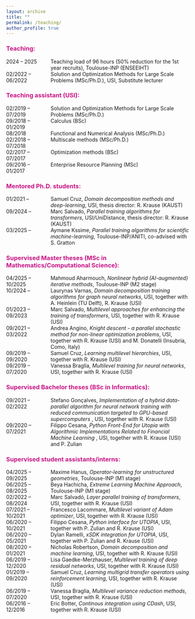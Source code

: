 ```yaml
---
layout: archive
title: ""
permalink: /teaching/
author_profile: true
---
```


<head>
<style>
#wrapper {
	 display: flex;
}
#years {
    display: inline-block;
    width:20%;
    height:auto;
}
#div_space {
    display: inline-block;
    width:4%;
    height:auto;
}
#titles {
    display: inline-block;
    width:75%;
    height:auto;
}
</style>
</head>
<body>	
<h3><span style="color:rgb(199, 21, 133)"> Teaching:</span></h3>	
	<div id="wrapper">
	    <div id="years">  
	    	2024 – 2025
	    </div>
		<div id="div_space"></div>    
	    <div id="titles">  
	    	Teaching load of 96 hours (50% reduction for the 1st year recruits), Toulouse-INP (ENSEEIHT) <br />
	    </div>	
	    </div>	
	<div id="wrapper">	    
	    <div id="years">  
	    	02/2022 – 06/2022
	    </div>
		<div id="div_space"></div>    
	    <div id="titles">  
	    	Solution and Optimization Methods for Large Scale Problems (MSc/Ph.D.), USI, Substitute lecturer <br />
	    </div>
	</div>
<h3><span style="color:rgb(199, 21, 133)"> Teaching assistant (USI):</span></h3>	
	<div id="wrapper">
	    <div id="years">  
	    	02/2019 – 07/2019 
	    </div>
		<div id="div_space"></div>    
	    <div id="titles">  
	    	Solution and Optimization Methods for Large Scale Problems (MSc/Ph.D.) <br />
	    </div>
	</div>		
	<div id="wrapper">
	    <div id="years">  
	    	09/2018 – 01/2019
	    </div>
		<div id="div_space"></div>    
	    <div id="titles">  
	    	Calculus (BSc)
	    </div>
	</div>		
	<div id="wrapper">
	    <div id="years">  
	    	08/2018
	    </div>
		<div id="div_space"></div>    
	    <div id="titles">  
	    	Functional and Numerical Analysis (MSc/Ph.D.)
	    </div>
	</div>		
	<div id="wrapper">
	    <div id="years">  
	    	02/2018 – 07/2018
	    </div>
		<div id="div_space"></div>    
	    <div id="titles">  
	    	Multiscale methods (MSc/Ph.D.) 
	    </div>
	</div>		
	<div id="wrapper">
	    <div id="years">  
	    	02/2017 – 07/2017
	    </div>
		<div id="div_space"></div>    
	    <div id="titles">  
	    	Optimization methods (BSc) 
	    </div>
	</div>	
	<div id="wrapper">
	    <div id="years">  
	    	09/2016 – 01/2017
	    </div>
		<div id="div_space"></div>    
	    <div id="titles">  
	    	Enterprise Resource Planning (MSc)
	    </div>
	</div>	
<h3><span style="color:rgb(199, 21, 133)"> Mentored Ph.D. students:</span></h3>	
	<div id="wrapper">
	    <div id="years">  
	    	01/2021 – <br /> 
	    </div>
		<div id="div_space"></div>    
	    <div id="titles">  
	    	Samuel Cruz, <em>Domain decomposition methods and deep-learning</em>, USI, thesis director: R. Krause (KAUST) 
	    </div>
	</div>					
		<div id="wrapper">
	    <div id="years">  
	    	09/2024 – <br /> 
	    </div>
		<div id="div_space"></div>    
	    <div id="titles">  
	    	Marc Salvado, <em>Parallel training algorithms for transformers</em>, USI/UniDistance, thesis director: R. Krause (KAUST) 
	    </div>
	</div>					
	<div id="wrapper">
	    <div id="years">  
	    	03/2025 – <br /> 
	    </div>
		<div id="div_space"></div>    
	    <div id="titles">  
	    	Aymane Kssime, <em>Parallel training algorithms for scientific machine-learning</em>, Toulouse-INP/ANITI, co-advised with S. Gratton
	    </div>
	</div>						
<h3><span style="color:rgb(199, 21, 133)"> Supervised Master theses (MSc in Mathematics/Computational Science):</span></h3>	
	<div id="wrapper">
	    <div id="years">  
	    	04/2025 – 10/2025
	    </div>
		<div id="div_space"></div>    
	    <div id="titles">  
	    	Mahmoud Aharmouch, <em>Nonlinear hybrid (AI-augmented) iterative methods</em>, Toulouse-INP (M2 stage)
	    </div>
	</div>	
	<div id="wrapper">
	    <div id="years">  
	    	10/2024 – 
	    </div>
		<div id="div_space"></div>    
	    <div id="titles">  
	    	Laurynas Varnas, <em>Domain decomposition training algorithms for graph neural networks</em>, USI, together with  A. Heinlein (TU Delft), R. Krause (USI) 
	    </div>
	</div>	
	<div id="wrapper">
	    <div id="years">  
	    	01/2023 – 09/2023
	    </div>
		<div id="div_space"></div>    
	    <div id="titles">  
	    	Marc Salvado, <em>Multilevel approaches for enhancing the training of transformers</em>, USI, together with R. Krause (USI) 
	    </div>
	</div>	
	<div id="wrapper">
	    <div id="years">  
	    	09/2021 – 03/2022
	    </div>
		<div id="div_space"></div>    
	    <div id="titles">  
	    	Andrea Angino, <em>Knight descent - a parallel stochastic method for non-linear optimization problems</em>, USI, together with R. Krause (USI) and M. Donatelli (Insubria, Como, Italy)
	    </div>
	</div>	
	<div id="wrapper">
	    <div id="years">  
	    	09/2019 – 09/2020 
	    </div>
		<div id="div_space"></div>    
	    <div id="titles">  
	    	Samuel Cruz, <em>Learning multilevel hierarchies</em>, USI, together with R. Krause (USI) 
	    </div>
	</div>	
	<div id="wrapper">
	    <div id="years">  
	    	09/2019 – 07/2020 
	    </div>
		<div id="div_space"></div>    
	    <div id="titles">  
	    	Vanessa Braglia, <em>Multilevel training for neural networks</em>, USI, together with R. Krause (USI) 
	    </div>
	</div>	
<h3><span style="color:rgb(199, 21, 133)"> Supervised Bachelor theses (BSc in Informatics):</span></h3>	
	<div id="wrapper">
	    <div id="years">  
	    	09/2021 – 02/2022
	    </div>
		<div id="div_space"></div>    
	    <div id="titles">  
	    	Stefano Gonçalves,  <em>Implementation of a hybrid data-parallel algorithm for neural network training with reduced communication targeted to GPU-based supercomputers </em>, USI, together with R. Krause (USI) 
	    </div>
	</div>	
	<div id="wrapper">
	    <div id="years">  
	    	09/2020 – 07/2021 
	    </div>
		<div id="div_space"></div>    
	    <div id="titles">  
	    	Filippo Cesana,  <em>Python Front-End for Utopia with Algorithmic Implementations Related to Financial Machine Learning </em>, USI, together with R. Krause (USI) and P. Zulian
	    </div>
	</div>					
<h3><span style="color:rgb(199, 21, 133)"> Supervised student assistants/interns:</span></h3>	
	<div id="wrapper">
	    <div id="years">  
	    	04/2025 – 09/2025
	    </div>
		<div id="div_space"></div>    
	    <div id="titles">  
	    	Maxime Hanus, <em>Operator-learning for unstructured geometries</em>, Toulouse-INP (M1 stage)
	    </div>
	</div>	
	<div id="wrapper">
	    <div id="years">  
	    	06/2025 – 08/2025
	    </div>
		<div id="div_space"></div>    
	    <div id="titles">  
	    	Beya Hachicha, <em>Extreme Learning Machine Approach</em>, Toulouse-INP (M1 stage)
	    </div>
	</div>	
	<div id="wrapper">
	    <div id="years">  
	    	02/2022 – 08/2024
	    </div>
		<div id="div_space"></div>    
	    <div id="titles">  
	    	Marc Salvadó, <em>Layer parallel training of transformers</em>, USI, together with R. Krause (USI) 
	    </div>
	</div>	
	<div id="wrapper">
	    <div id="years">  
	    	07/2021 – 10/2021
	    </div>
		<div id="div_space"></div>    
	    <div id="titles">  
	    		    	Francesco Lacommare, <em>Multilevel variant of Adam optimizer</em>, USI, together with R. Krause (USI) 
	    </div>
	</div>	
	<div id="wrapper">
	    <div id="years">  
	    	06/2020 – 10/2021
	    </div>
		<div id="div_space"></div>    
	    <div id="titles">  
	    	Filippo Cesana, <em>Python interface for UTOPIA</em>, USI, together with P. Zulian and R. Krause (USI)
	    </div>
	</div>	
	<div id="wrapper">
	    <div id="years">  
	    	06/2020 – 05/2021 
	    </div>
		<div id="div_space"></div>    
	    <div id="titles">  
	    	Dylan Ramelli, <em>xSDK integration for UTOPIA</em>, USI, together with P. Zulian and R. Krause (USI)
	    </div>
	</div>	
	<div id="wrapper">
	    <div id="years">  
	    	08/2020 – 01/2021
	    </div>
		<div id="div_space"></div>    
	    <div id="titles">  
	    	Nicholas Robertson, <em>Domain decomposition and machine learning</em>, USI, together with R. Krause (USI)  
	    </div>
	</div>	
	<div id="wrapper">
	    <div id="years">  
	    	06/2019 – 12/2020
	    </div>
		<div id="div_space"></div>    
	    <div id="titles">  
	    	Lisa Gaedke-Merzhauser, <em>Multilevel training of deep residual networks</em>, USI, together with R. Krause (USI)  
	    </div>
	</div>	
	<div id="wrapper">
	    <div id="years">  
	    	01/2019 – 09/2020
	    </div>
		<div id="div_space"></div>    
	    <div id="titles">  
	    	Samuel Cruz, <em>Learning multigrid transfer operators using reinforcement learning</em>, USI, together with R. Krause (USI) 
	    </div>
	</div>	
	<div id="wrapper">
	    <div id="years">  
	    	06/2019 – 07/2020
	    </div>
		<div id="div_space"></div>    
	    <div id="titles">  
	    	Vanessa Braglia, <em>Multilevel variance reduction methods</em>, USI, together with R. Krause (USI) 
	    </div>
	</div>	
	<div id="wrapper">
	    <div id="years">  
	    	06/2016 – 12/2016
	    </div>
		<div id="div_space"></div>    
	    <div id="titles">  
	    	Eric Botter, <em>Continous integration using CDash</em>, USI, together with R. Krause (USI) 
	    </div>
	</div>										
</body>










